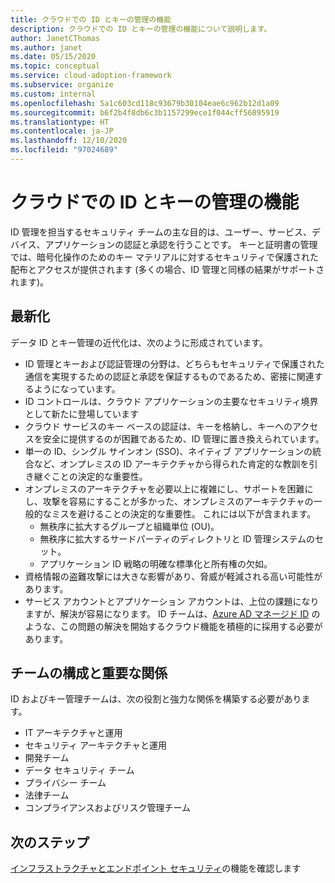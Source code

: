 ```yaml
---
title: クラウドでの ID とキーの管理の機能
description: クラウドでの ID とキーの管理の機能について説明します。
author: JanetCThomas
ms.author: janet
ms.date: 05/15/2020
ms.topic: conceptual
ms.service: cloud-adoption-framework
ms.subservice: organize
ms.custom: internal
ms.openlocfilehash: 5a1c603cd118c93679b30104eae6c962b12d1a09
ms.sourcegitcommit: b6f2b4f8db6c3b1157299ece1f044cff56895919
ms.translationtype: HT
ms.contentlocale: ja-JP
ms.lasthandoff: 12/10/2020
ms.locfileid: "97024689"
---
```

# <a name="function-of-identity-and-key-management-in-the-cloud"></a>クラウドでの ID とキーの管理の機能

ID 管理を担当するセキュリティ チームの主な目的は、ユーザー、サービス、デバイス、アプリケーションの認証と承認を行うことです。 キーと証明書の管理では、暗号化操作のためのキー マテリアルに対するセキュリティで保護された配布とアクセスが提供されます (多くの場合、ID 管理と同様の結果がサポートされます)。

## <a name="modernization"></a>最新化

データ ID とキー管理の近代化は、次のように形成されています。

- ID 管理とキーおよび認証管理の分野は、どちらもセキュリティで保護された通信を実現するための認証と承認を保証するものであるため、密接に関連するようになっています。
- ID コントロールは、クラウド アプリケーションの主要なセキュリティ境界として新たに登場しています
- クラウド サービスのキー ベースの認証は、キーを格納し、キーへのアクセスを安全に提供するのが困難であるため、ID 管理に置き換えられています。
- 単一の ID、シングル サインオン (SSO)、ネイティブ アプリケーションの統合など、オンプレミスの ID アーキテクチャから得られた肯定的な教訓を引き継ぐことの決定的な重要性。
- オンプレミスのアーキテクチャを必要以上に複雑にし、サポートを困難にし、攻撃を容易にすることが多かった、オンプレミスのアーキテクチャの一般的なミスを避けることの決定的な重要性。 これには以下が含まれます。
  - 無秩序に拡大するグループと組織単位 (OU)。
  - 無秩序に拡大するサードパーティのディレクトリと ID 管理システムのセット。
  - アプリケーション ID 戦略の明確な標準化と所有権の欠如。
- 資格情報の盗難攻撃には大きな影響があり、脅威が軽減される高い可能性があります。
- サービス アカウントとアプリケーション アカウントは、上位の課題になりますが、解決が容易になります。 ID チームは、[Azure AD マネージド ID](/azure/active-directory/managed-identities-azure-resources/overview) のような、この問題の解決を開始するクラウド機能を積極的に採用する必要があります。

## <a name="team-composition-and-key-relationships"></a>チームの構成と重要な関係

ID およびキー管理チームは、次の役割と強力な関係を構築する必要があります。

- IT アーキテクチャと運用
- セキュリティ アーキテクチャと運用
- 開発チーム
- データ セキュリティ チーム
- プライバシー チーム
- 法律チーム
- コンプライアンスおよびリスク管理チーム

## <a name="next-steps"></a>次のステップ

[インフラストラクチャとエンドポイント セキュリティ](./cloud-security-infrastructure-endpoint.md)の機能を確認します
